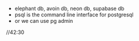 - elephant db, avoin db, neon db, supabase db
- psql is the command line interface for postgresql
- or we can use pg admin

//42:30